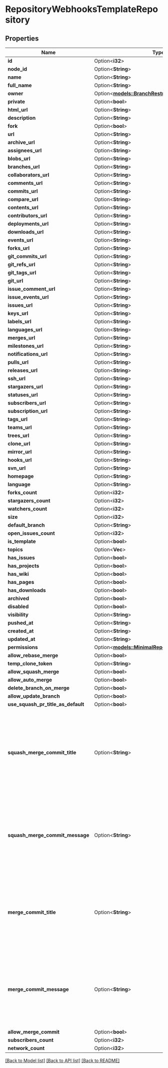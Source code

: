 # RepositoryWebhooksTemplateRepository

## Properties

Name | Type | Description | Notes
------------ | ------------- | ------------- | -------------
**id** | Option<**i32**> |  | [optional]
**node_id** | Option<**String**> |  | [optional]
**name** | Option<**String**> |  | [optional]
**full_name** | Option<**String**> |  | [optional]
**owner** | Option<[**models::BranchRestrictionPolicyUsersInner**](branch_restriction_policy_users_inner.md)> |  | [optional]
**private** | Option<**bool**> |  | [optional]
**html_url** | Option<**String**> |  | [optional]
**description** | Option<**String**> |  | [optional]
**fork** | Option<**bool**> |  | [optional]
**url** | Option<**String**> |  | [optional]
**archive_url** | Option<**String**> |  | [optional]
**assignees_url** | Option<**String**> |  | [optional]
**blobs_url** | Option<**String**> |  | [optional]
**branches_url** | Option<**String**> |  | [optional]
**collaborators_url** | Option<**String**> |  | [optional]
**comments_url** | Option<**String**> |  | [optional]
**commits_url** | Option<**String**> |  | [optional]
**compare_url** | Option<**String**> |  | [optional]
**contents_url** | Option<**String**> |  | [optional]
**contributors_url** | Option<**String**> |  | [optional]
**deployments_url** | Option<**String**> |  | [optional]
**downloads_url** | Option<**String**> |  | [optional]
**events_url** | Option<**String**> |  | [optional]
**forks_url** | Option<**String**> |  | [optional]
**git_commits_url** | Option<**String**> |  | [optional]
**git_refs_url** | Option<**String**> |  | [optional]
**git_tags_url** | Option<**String**> |  | [optional]
**git_url** | Option<**String**> |  | [optional]
**issue_comment_url** | Option<**String**> |  | [optional]
**issue_events_url** | Option<**String**> |  | [optional]
**issues_url** | Option<**String**> |  | [optional]
**keys_url** | Option<**String**> |  | [optional]
**labels_url** | Option<**String**> |  | [optional]
**languages_url** | Option<**String**> |  | [optional]
**merges_url** | Option<**String**> |  | [optional]
**milestones_url** | Option<**String**> |  | [optional]
**notifications_url** | Option<**String**> |  | [optional]
**pulls_url** | Option<**String**> |  | [optional]
**releases_url** | Option<**String**> |  | [optional]
**ssh_url** | Option<**String**> |  | [optional]
**stargazers_url** | Option<**String**> |  | [optional]
**statuses_url** | Option<**String**> |  | [optional]
**subscribers_url** | Option<**String**> |  | [optional]
**subscription_url** | Option<**String**> |  | [optional]
**tags_url** | Option<**String**> |  | [optional]
**teams_url** | Option<**String**> |  | [optional]
**trees_url** | Option<**String**> |  | [optional]
**clone_url** | Option<**String**> |  | [optional]
**mirror_url** | Option<**String**> |  | [optional]
**hooks_url** | Option<**String**> |  | [optional]
**svn_url** | Option<**String**> |  | [optional]
**homepage** | Option<**String**> |  | [optional]
**language** | Option<**String**> |  | [optional]
**forks_count** | Option<**i32**> |  | [optional]
**stargazers_count** | Option<**i32**> |  | [optional]
**watchers_count** | Option<**i32**> |  | [optional]
**size** | Option<**i32**> |  | [optional]
**default_branch** | Option<**String**> |  | [optional]
**open_issues_count** | Option<**i32**> |  | [optional]
**is_template** | Option<**bool**> |  | [optional]
**topics** | Option<**Vec<String>**> |  | [optional]
**has_issues** | Option<**bool**> |  | [optional]
**has_projects** | Option<**bool**> |  | [optional]
**has_wiki** | Option<**bool**> |  | [optional]
**has_pages** | Option<**bool**> |  | [optional]
**has_downloads** | Option<**bool**> |  | [optional]
**archived** | Option<**bool**> |  | [optional]
**disabled** | Option<**bool**> |  | [optional]
**visibility** | Option<**String**> |  | [optional]
**pushed_at** | Option<**String**> |  | [optional]
**created_at** | Option<**String**> |  | [optional]
**updated_at** | Option<**String**> |  | [optional]
**permissions** | Option<[**models::MinimalRepositoryPermissions**](minimal_repository_permissions.md)> |  | [optional]
**allow_rebase_merge** | Option<**bool**> |  | [optional]
**temp_clone_token** | Option<**String**> |  | [optional]
**allow_squash_merge** | Option<**bool**> |  | [optional]
**allow_auto_merge** | Option<**bool**> |  | [optional]
**delete_branch_on_merge** | Option<**bool**> |  | [optional]
**allow_update_branch** | Option<**bool**> |  | [optional]
**use_squash_pr_title_as_default** | Option<**bool**> |  | [optional]
**squash_merge_commit_title** | Option<**String**> | The default value for a squash merge commit title:  - `PR_TITLE` - default to the pull request's title. - `COMMIT_OR_PR_TITLE` - default to the commit's title (if only one commit) or the pull request's title (when more than one commit). | [optional]
**squash_merge_commit_message** | Option<**String**> | The default value for a squash merge commit message:  - `PR_BODY` - default to the pull request's body. - `COMMIT_MESSAGES` - default to the branch's commit messages. - `BLANK` - default to a blank commit message. | [optional]
**merge_commit_title** | Option<**String**> | The default value for a merge commit title.  - `PR_TITLE` - default to the pull request's title. - `MERGE_MESSAGE` - default to the classic title for a merge message (e.g., Merge pull request #123 from branch-name). | [optional]
**merge_commit_message** | Option<**String**> | The default value for a merge commit message.  - `PR_TITLE` - default to the pull request's title. - `PR_BODY` - default to the pull request's body. - `BLANK` - default to a blank commit message. | [optional]
**allow_merge_commit** | Option<**bool**> |  | [optional]
**subscribers_count** | Option<**i32**> |  | [optional]
**network_count** | Option<**i32**> |  | [optional]

[[Back to Model list]](../README.md#documentation-for-models) [[Back to API list]](../README.md#documentation-for-api-endpoints) [[Back to README]](../README.md)


